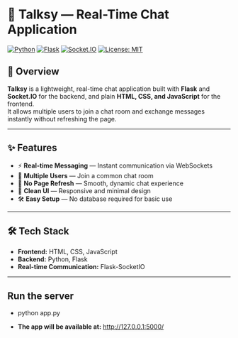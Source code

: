 # 💬 Talksy — Real-Time Chat Application

[![Python](https://img.shields.io/badge/Python-3.9+-blue)](https://www.python.org/)
[![Flask](https://img.shields.io/badge/Flask-2.x-lightgrey)](https://flask.palletsprojects.com/)
[![Socket.IO](https://img.shields.io/badge/Socket.IO-4.x-black)](https://socket.io/)
[![License: MIT](https://img.shields.io/badge/License-MIT-yellow.svg)](LICENSE)

## 📖 Overview
**Talksy** is a lightweight, real-time chat application built with **Flask** and **Socket.IO** for the backend, and plain **HTML, CSS, and JavaScript** for the frontend.  
It allows multiple users to join a chat room and exchange messages instantly without refreshing the page.

---

## ✨ Features
- ⚡ **Real-time Messaging** — Instant communication via WebSockets
- 👥 **Multiple Users** — Join a common chat room
- 📡 **No Page Refresh** — Smooth, dynamic chat experience
- 🎨 **Clean UI** — Responsive and minimal design
- 🛠 **Easy Setup** — No database required for basic use

---

## 🛠 Tech Stack
- **Frontend:** HTML, CSS, JavaScript
- **Backend:** Python, Flask
- **Real-time Communication:** Flask-SocketIO

---
## Run the server 
- python app.py
  
- **The app will be available at:**
  http://127.0.0.1:5000/



